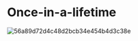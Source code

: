# Once-in-a-lifetime
![56a89d72d4c48d2bcb34e454b4d3c38e](https://github.com/user-attachments/assets/e82f2878-0ccb-49d9-88bd-ad316bcfa5c7)
